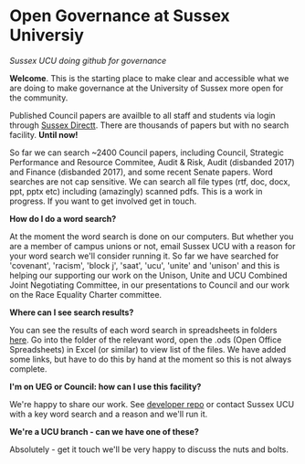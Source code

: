 # Open Governance at Sussex Universiy 
<i>Sussex UCU doing github for governance</i>

<b>Welcome</b>. This is the starting place to make clear and accessible what we are doing to make governance at the University of Sussex more open for the community. 

Published Council papers are availble to all staff and students via login through <a href="https://direct.sussex.ac.uk/page.php?realm=searches&page=committees">Sussex Directt</a>. There are thousands of papers but with no search facility. <b>Until now!</b>

So far we can search ~2400 Council papers, including Council, Strategic Performance and Resource Commitee, Audit & Risk, Audit (disbanded 2017) and Finance (disbanded 2017), and some recent Senate papers. Word searches are not cap sensitive. We can search all file types (rtf, doc, docx, ppt, pptx etc) including (amazingly) scanned pdfs. This is a work in progress. If you want to get involved get in touch. 


<b>How do I do a word search?</b>

At the moment the word search is done on our computers. But whether you are a member of campus unions or not, email Sussex UCU with a reason for your word search we'll consider running it. So far we have searched for 'covenant', 'racism', 'block j', 'saat', 'ucu', 'unite' and 'unison' and this is helping our supporting our work on the Unison, Unite and UCU Combined Joint Negotiating Committee, in our presentations to Council and our work on the Race Equality Charter committee.

<b>Where can I see search results?</b>

You can see the results of each word search in spreadsheets in folders <a href="https://github.com/SussexUCU/open-governance">here</a>. Go into the folder of the relevant word, open the .ods (Open Office Spreadsheets) in Excel (or similar) to view list of the files. We have added some links, but have to do this by hand at the moment so this is not always complete.

<b>I'm on UEG or Council: how can I use this facility?</b>

We're happy to share our work. See <a href= "https://github.com/SussexUCU/developerdeveloper"> developer repo</a> or contact Sussex UCU with a key word search and a reason and we'll run it.

<b>We're a UCU branch - can we have one of these? </b>

Absolutely - get it touch we'll be very happy to discuss the nuts and bolts.
